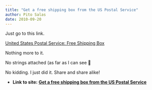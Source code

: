 ```yaml
---
title: "Get a free shipping box from the US Postal Service"
author: Pito Salas
date: 2010-09-20
---
```


Just go to this link.

[United States Postal Service: Free Shipping
Box](<http://prioritymail.com/boxes102>)

Nothing more to it.

No strings attached (as far as I can see 🙂

No kidding. I just did it. Share and share alike!


* **Link to site:** **[Get a free shipping box from the US Postal Service](None)**
